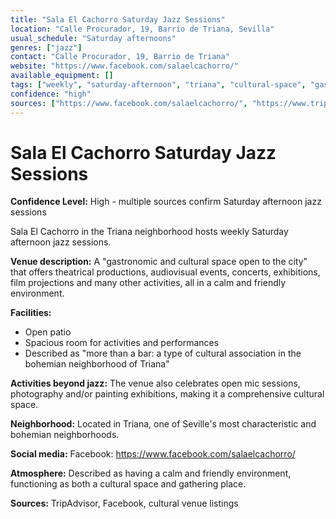 ```yaml
---
title: "Sala El Cachorro Saturday Jazz Sessions"
location: "Calle Procurador, 19, Barrio de Triana, Sevilla"
usual_schedule: "Saturday afternoons"
genres: ["jazz"]
contact: "Calle Procurador, 19, Barrio de Triana"
website: "https://www.facebook.com/salaelcachorro/"
available_equipment: []
tags: ["weekly", "saturday-afternoon", "triana", "cultural-space", "gastronomic"]
confidence: "high"
sources: ["https://www.facebook.com/salaelcachorro/", "https://www.tripadvisor.com/Attraction_Review-g187443-d4273117-Reviews-Sala_El_Cachorro-Seville_Province_of_Seville_Andalucia.html", "https://shawnhennessey.substack.com/p/sevilla-jazz", "https://www.escenaensevilla.es/locales-teatro/sala-el-cachorro"]
---
```


# Sala El Cachorro Saturday Jazz Sessions

**Confidence Level:** High - multiple sources confirm Saturday afternoon jazz sessions

Sala El Cachorro in the Triana neighborhood hosts weekly Saturday afternoon jazz sessions.

**Venue description:** A "gastronomic and cultural space open to the city" that offers theatrical productions, audiovisual events, concerts, exhibitions, film projections and many other activities, all in a calm and friendly environment.

**Facilities:**
- Open patio
- Spacious room for activities and performances
- Described as "more than a bar: a type of cultural association in the bohemian neighborhood of Triana"

**Activities beyond jazz:** The venue also celebrates open mic sessions, photography and/or painting exhibitions, making it a comprehensive cultural space.

**Neighborhood:** Located in Triana, one of Seville's most characteristic and bohemian neighborhoods.

**Social media:** Facebook: https://www.facebook.com/salaelcachorro/

**Atmosphere:** Described as having a calm and friendly environment, functioning as both a cultural space and gathering place.

**Sources:** TripAdvisor, Facebook, cultural venue listings